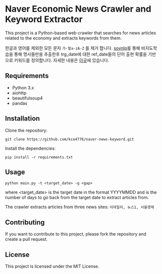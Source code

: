 # Naver Economic News Crawler and Keyword Extractor
This project is a Python-based web crawler that searches for news articles related to the economy and extracts keywords from them.

한글과 영어를 제외한 모든 문자 ```가-힣a-zA-Z``` 를 제거 합니다. [soynlp](https://github.com/lovit/soynlp)를 통해 비지도학습을 통해 명사들만을 추출한후 trg_date에 대한 ref_date들의 단어 출현 확률을 기반으로 키워드를 정의합니다. 
자세한 내용은 [이곳](https://github.com/lovit/soykeyword/blob/master/tutorials/keyword_extraction_using_proportion_ratio.ipynb)에 있습니다.

## Requirements
- Python 3.x
- aiohttp
- beautifulsoup4
- pandas

## Installation
Clone the repository:
```console
git clone https://github.com/kco4776/naver-news-keyword.git
```
Install the dependencies:
```console
pip install -r requirements.txt
```

## Usage
```console
python main.py -t <target_date> -g <gap>
```
where <target_date> is the target date in the format YYYYMMDD and <gap> is the number of days to go back from the target date to extract articles from.

The crawler extracts articles from three news sites: ```이데일리, 뉴스1, 서울경제```

## Contributing
If you want to contribute to this project, please fork the repository and create a pull request.

## License
This project is licensed under the MIT License.
